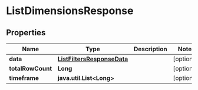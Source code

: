 

# ListDimensionsResponse

## Properties

Name | Type | Description | Notes
------------ | ------------- | ------------- | -------------
**data** | [**ListFiltersResponseData**](ListFiltersResponseData.md) |  |  [optional]
**totalRowCount** | **Long** |  |  [optional]
**timeframe** | **java.util.List&lt;Long&gt;** |  |  [optional]



